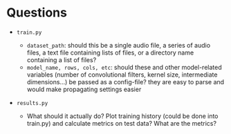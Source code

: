 # Questions

- `train.py`
  - `dataset_path`: should this be a single audio file, a series of audio files, a text file containing lists of files, or a directory name containing a list of files?
  - `model_name, rows, cols, etc`: should these and other model-related variables (number of convolutional filters, kernel size, intermediate dimensions...) be passed as a config-file? they are easy to parse and would make propagating settings easier

- `results.py`
  - What should it actually do? Plot training history (could be done into train.py) and calculate metrics on test data? What are the metrics?

  


